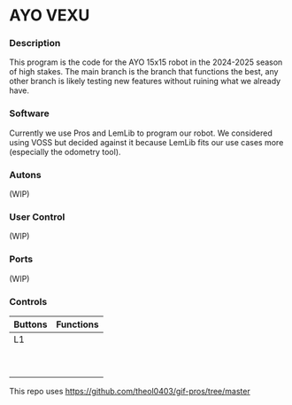 # AYO VEXU

### Description

This program is the code for the AYO 15x15 robot in the 2024-2025 season of high stakes. The main branch is the branch that functions the best, any other branch is likely testing new features without ruining what we already have.

### Software

Currently we use Pros and LemLib to program our robot. We considered using VOSS but decided against it because LemLib fits our use cases more (especially the odometry tool).

### Autons

(WIP)

### User Control

(WIP)

### Ports

(WIP)

### Controls

| Buttons | Functions |
| ------- | --------- |
| L1        |           |
|  |  |
|  |  |
|  |  |
|  |  |
|  |  |
|  |  |
|  |  |
|  |  |
|  |  |

This repo uses https://github.com/theol0403/gif-pros/tree/master
